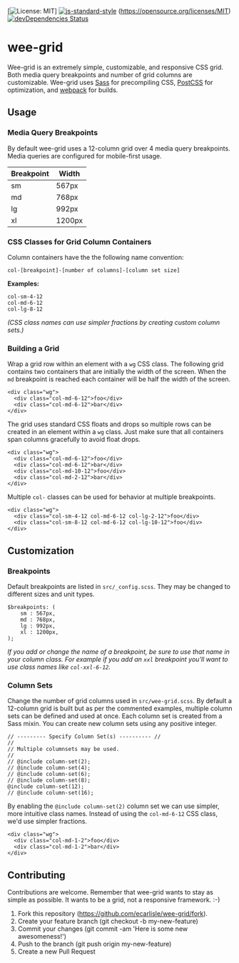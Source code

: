 [![License: MIT](https://img.shields.io/badge/License-MIT-yellow.svg)]
[![js-standard-style](https://img.shields.io/badge/code%20style-standard-brightgreen.svg)](http://standardjs.com)
(https://opensource.org/licenses/MIT) [![devDependencies Status](https://david-dm.org/dwyl/hapi-auth-jwt2/dev-status.svg)](https://david-dm.org/dwyl/hapi-auth-jwt2?type=dev)

# wee-grid
Wee-grid is an extremely simple, customizable, and responsive CSS grid. Both media query breakpoints and number of grid columns are customizable. Wee-grid uses [Sass](http://sass-lang.com/) for precompiling CSS, [PostCSS](https://postcss.org/) for optimization, and [webpack](https://webpack.js.org/) for builds.

## Usage

### Media Query Breakpoints
By default wee-grid uses a 12-column grid over 4 media query breakpoints. Media queries are configured for mobile-first usage.

| Breakpoint | Width  |
|------------|--------|
| sm         | 567px  |
| md         | 768px  |
| lg         | 992px  |
| xl         | 1200px |

### CSS Classes for Grid Column Containers

Column containers have the the following name convention:

`col-[breakpoint]-[number of columns]-[column set size]`

**Examples:**

```
col-sm-4-12
col-md-6-12
col-lg-8-12
```

_(CSS class names can use simpler fractions by creating custom column sets.)_


### Building a Grid

Wrap a grid row within an element with a `wg` CSS class.  The following grid contains two containers that are initially the width of the screen. When the `md` breakpoint is reached each container will be half the width of the screen.

```
<div class="wg">
  <div class="col-md-6-12">foo</div>
  <div class="col-md-6-12">bar</div>
</div>

```

The grid uses standard CSS floats and drops so multiple rows can be created in an element within a `wg` class. Just make sure that all containers span columns gracefully to avoid float drops.

```
<div class="wg">
  <div class="col-md-6-12">foo</div>
  <div class="col-md-6-12">bar</div>
  <div class="col-md-10-12">foo</div>
  <div class="col-md-2-12">bar</div>
</div>

```

Multiple `col-` classes can be used for behavior at multiple breakpoints.

```
<div class="wg">
  <div class="col-sm-4-12 col-md-6-12 col-lg-2-12">foo</div>
  <div class="col-sm-8-12 col-md-6-12 col-lg-10-12">foo</div>
</div>

```
## Customization

### Breakpoints
Default breakpoints are listed in `src/_config.scss`. They may be changed to different sizes and unit types.

```
$breakpoints: (
	sm : 567px,
	md : 768px,
	lg : 992px,
	xl : 1200px,
);
```

_If you add or change the name of a breakpoint, be sure to use that name in your column class. For example if you add an `xxl` breakpoint you'll want to use class names like `col-xxl-6-12`._

### Column Sets

Change the number of grid columns used in `src/wee-grid.scss`. By default a 12-column grid is built but as per the commented examples, multiple column sets can be defined and used at once. Each column set is created from a Sass mixin. You can create new column sets using any positive integer.

```
// --------- Specify Column Set(s) ---------- //
//
// Multiple columnsets may be used.
//
// @include column-set(2);
// @include column-set(4);
// @include column-set(6);
// @include column-set(8);
@include column-set(12);
// @include column-set(16);
```

By enabling the `@include column-set(2)` column set we can use simpler, more intuitive class names.  Instead of using the `col-md-6-12` CSS class, we'd use simpler fractions.

```
<div class="wg">
  <div class="col-md-1-2">foo</div>
  <div class="col-md-1-2">bar</div>
</div>

```

## Contributing

Contributions are welcome. Remember that wee-grid wants to stay as simple as possible. It wants to be a grid, not a responsive framework. :-)

1. Fork this repository (https://github.com/ecarlisle/wee-grid/fork).
2. Create your feature branch (git checkout -b my-new-feature)
3. Commit your changes (git commit -am 'Here is some new awesomeness!')
4. Push to the branch (git push origin my-new-feature)
5. Create a new Pull Request
